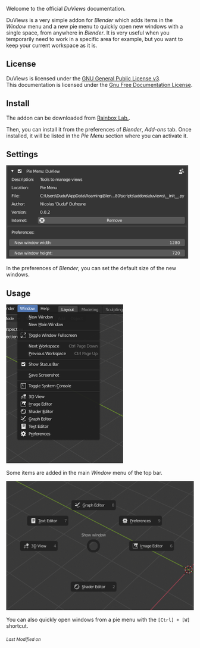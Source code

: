 Welcome to the official *DuViews* documentation.

DuViews is a very simple addon for *Blender* which adds items in the *Window* menu and a new pie menu to quickly open new windows with a single space, from anywhere in *Blender*. It is very useful when you temporarily need to work in a specific area for example, but you want to keep your current workspace as it is.

## License

DuViews is licensed under the [GNU General Public License v3](https://rainboxlab.org/license-gpl/).  
This documentation is licensed under the [Gnu Free Documentation License](https://www.gnu.org/licenses/fdl-1.3.html).

## Install

The addon can be downloaded from [Rainbox Lab.](https://rainboxlab.org).

Then, you can install it from the preferences of *Blender*, *Add-ons* tab. Once installed, it will be listed in the *Pie Menu* section where you can activate it.

## Settings

![](img/prefs.png)

In the preferences of *Blender*, you can set the default size of the new windows.

## Usage

![](img/menu.png)

Some items are added in the main *Window* menu of the top bar.

![](img/pie_menu.png)

You can also quickly open windows from a pie menu with the `[Ctrl] + [W]` shortcut.


<sub>*Last Modified on <script type="text/javascript"> document.write(document.lastModified) </script>*</sub>